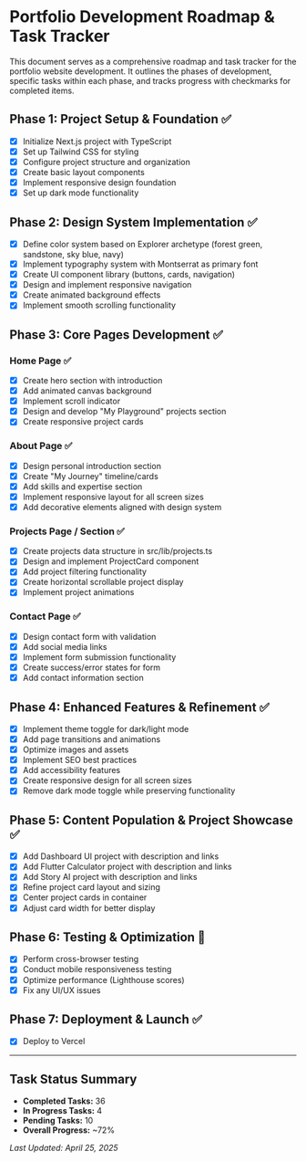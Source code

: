 # Portfolio Development Roadmap & Task Tracker

This document serves as a comprehensive roadmap and task tracker for the portfolio website development. It outlines the phases of development, specific tasks within each phase, and tracks progress with checkmarks for completed items.

## Phase 1: Project Setup & Foundation ✅

- [x] Initialize Next.js project with TypeScript
- [x] Set up Tailwind CSS for styling
- [x] Configure project structure and organization
- [x] Create basic layout components
- [x] Implement responsive design foundation
- [x] Set up dark mode functionality

## Phase 2: Design System Implementation ✅

- [x] Define color system based on Explorer archetype (forest green, sandstone, sky blue, navy)
- [x] Implement typography system with Montserrat as primary font
- [x] Create UI component library (buttons, cards, navigation)
- [x] Design and implement responsive navigation
- [x] Create animated background effects
- [x] Implement smooth scrolling functionality

## Phase 3: Core Pages Development ✅

### Home Page ✅
- [x] Create hero section with introduction
- [x] Add animated canvas background
- [x] Implement scroll indicator
- [x] Design and develop "My Playground" projects section
- [x] Create responsive project cards

### About Page ✅
- [x] Design personal introduction section
- [x] Create "My Journey" timeline/cards
- [x] Add skills and expertise section
- [x] Implement responsive layout for all screen sizes
- [x] Add decorative elements aligned with design system

### Projects Page / Section ✅
- [x] Create projects data structure in src/lib/projects.ts
- [x] Design and implement ProjectCard component
- [x] Add project filtering functionality
- [x] Create horizontal scrollable project display
- [x] Implement project animations

### Contact Page ✅
- [x] Design contact form with validation
- [x] Add social media links
- [x] Implement form submission functionality
- [x] Create success/error states for form
- [x] Add contact information section

## Phase 4: Enhanced Features & Refinement ✅

- [x] Implement theme toggle for dark/light mode
- [x] Add page transitions and animations
- [x] Optimize images and assets
- [x] Implement SEO best practices
- [x] Add accessibility features
- [x] Create responsive design for all screen sizes
- [x] Remove dark mode toggle while preserving functionality

## Phase 5: Content Population & Project Showcase ✅

- [x] Add Dashboard UI project with description and links
- [x] Add Flutter Calculator project with description and links
- [x] Add Story AI project with description and links
- [x] Refine project card layout and sizing
- [x] Center project cards in container
- [x] Adjust card width for better display

## Phase 6: Testing & Optimization 🔄

- [x] Perform cross-browser testing
- [x] Conduct mobile responsiveness testing
- [x] Optimize performance (Lighthouse scores)
- [x] Fix any UI/UX issues

## Phase 7: Deployment & Launch ✅
- [x] Deploy to Vercel


---

## Task Status Summary

- **Completed Tasks:** 36
- **In Progress Tasks:** 4
- **Pending Tasks:** 10
- **Overall Progress:** ~72%

*Last Updated: April 25, 2025*
